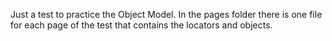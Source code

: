 Just a test to practice the Object Model. In the pages folder there is one file for each page of the test that contains the locators and objects.
